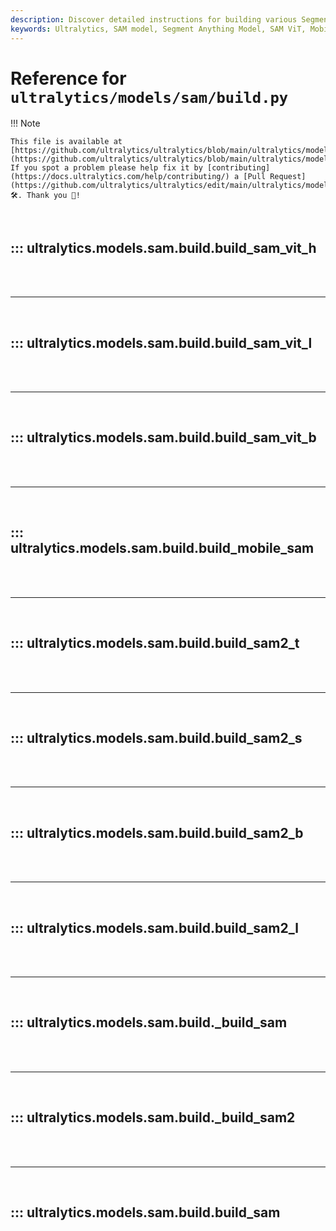 ```yaml
---
description: Discover detailed instructions for building various Segment Anything Model (SAM) architectures with Ultralytics, including SAM ViT and Mobile-SAM.
keywords: Ultralytics, SAM model, Segment Anything Model, SAM ViT, Mobile-SAM, model building, deep learning, AI
---
```


# Reference for `ultralytics/models/sam/build.py`

!!! Note

    This file is available at [https://github.com/ultralytics/ultralytics/blob/main/ultralytics/models/sam/build.py](https://github.com/ultralytics/ultralytics/blob/main/ultralytics/models/sam/build.py). If you spot a problem please help fix it by [contributing](https://docs.ultralytics.com/help/contributing/) a [Pull Request](https://github.com/ultralytics/ultralytics/edit/main/ultralytics/models/sam/build.py) 🛠️. Thank you 🙏!

<br>

## ::: ultralytics.models.sam.build.build_sam_vit_h

<br><br><hr><br>

## ::: ultralytics.models.sam.build.build_sam_vit_l

<br><br><hr><br>

## ::: ultralytics.models.sam.build.build_sam_vit_b

<br><br><hr><br>

## ::: ultralytics.models.sam.build.build_mobile_sam

<br><br><hr><br>

## ::: ultralytics.models.sam.build.build_sam2_t

<br><br><hr><br>

## ::: ultralytics.models.sam.build.build_sam2_s

<br><br><hr><br>

## ::: ultralytics.models.sam.build.build_sam2_b

<br><br><hr><br>

## ::: ultralytics.models.sam.build.build_sam2_l

<br><br><hr><br>

## ::: ultralytics.models.sam.build._build_sam

<br><br><hr><br>

## ::: ultralytics.models.sam.build._build_sam2

<br><br><hr><br>

## ::: ultralytics.models.sam.build.build_sam

<br><br>
